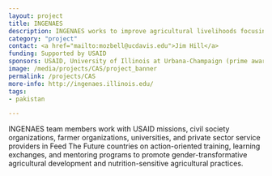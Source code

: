 ```yaml
---
layout: project
title: INGENAES
description: INGENAES works to improve agricultural livelihoods focusing on strengthening extension and advisory services to empower and engage smallholder farmers, male and female.
category: "project"
contact: <a href="mailto:mozbell@ucdavis.edu">Jim Hill</a>
funding: Supported by USAID
sponsors: USAID, University of Illinois at Urbana-Champaign (prime awardee), University of Florida, UC Davis, Cultural Practice, LLC
image: /media/projects/CAS/project_banner
permalink: /projects/CAS
more-info: http://ingenaes.illinois.edu/
tags:
- pakistan

---
```

INGENAES team members work with USAID missions, civil society organizations, farmer organizations, universities, and private sector service providers in Feed The Future countries on action-oriented training, learning exchanges, and mentoring programs to promote gender-transformative agricultural development and nutrition-sensitive agricultural practices.
